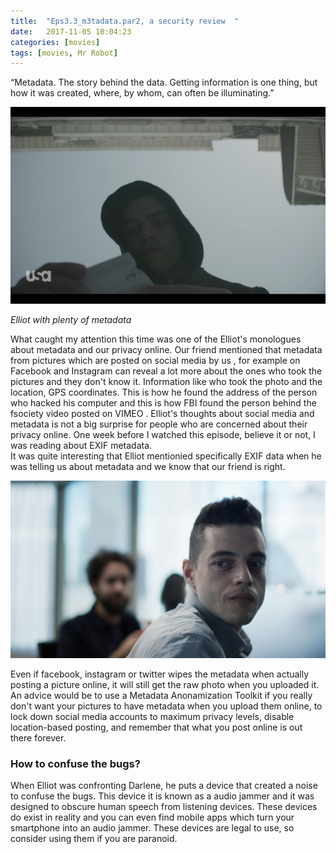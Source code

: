 ```yaml
---
title:  "Eps3.3_m3tadata.par2, a security review  "
date:   2017-11-05 10:04:23
categories: [movies]
tags: [movies, Mr Robot]
---
```

“Metadata. The story behind the data. Getting information is one thing, but how it was created, where, by whom, can often be illuminating.”

![Elliot](/images/metadata2.jpg "Elliot")

*Elliot with plenty of metadata* 


What caught my attention this time was one of the Elliot's monologues about metadata and our privacy online.
Our friend mentioned that metadata from pictures which are  posted on social media by us , for example on  Facebook and Instagram can reveal a lot  more about the ones who took the pictures and they don't know it. Information like who took the photo and the location, GPS coordinates. This is how he found the  address of the person who hacked his computer and this is how FBI found the person behind the fsociety video posted on VIMEO . Elliot's thoughts about social media and metadata is not a big surprise for people who are concerned about their privacy online. 
One week before I watched this episode, believe it or not, I was reading about EXIF metadata.  
It was quite interesting that Elliot mentionied specifically EXIF data when he was telling us  about metadata and we know that our friend is right. 

![Elliot](/images/metadata.jpg "Elliot")

Even if facebook, instagram or twitter wipes the metadata when actually posting a picture online, it will still get the raw photo when you uploaded it. An advice would be to use  a Metadata Anonamization Toolkit if you really don't want your pictures  to have metadata when you upload them online,  to lock down social media accounts to maximum privacy levels, disable location-based posting, and remember that what you post online is out there forever. 

### __How to confuse the bugs?__
 
When  Elliot was confronting Darlene, he  puts a device that created a  noise to confuse the bugs. This device it is known as a audio jammer and it was designed to obscure human speech from listening devices. These devices do exist in reality and you  can even find  mobile apps  which turn your smartphone into an audio jammer. These devices are legal to use, so consider using them if you are paranoid. 